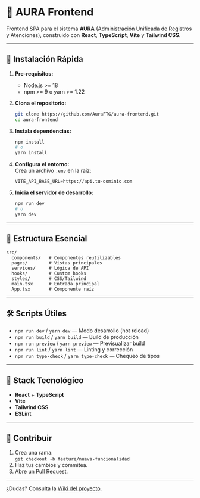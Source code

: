 # 🌟 AURA Frontend

Frontend SPA para el sistema **AURA** (Administración Unificada de Registros y Atenciones), construido con **React**, **TypeScript**, **Vite** y **Tailwind CSS**.

---

## 🚀 Instalación Rápida

1. **Pre-requisitos:**  
   - Node.js >= 18  
   - npm >= 9 o yarn >= 1.22

2. **Clona el repositorio:**
   ```bash
   git clone https://github.com/AuraFTG/aura-frontend.git
   cd aura-frontend
   ```

3. **Instala dependencias:**
   ```bash
   npm install
   # o
   yarn install
   ```

4. **Configura el entorno:**  
   Crea un archivo `.env` en la raíz:
   ```env
   VITE_API_BASE_URL=https://api.tu-dominio.com
   ```

5. **Inicia el servidor de desarrollo:**
   ```bash
   npm run dev
   # o
   yarn dev
   ```

---

## 📁 Estructura Esencial

```
src/
  components/   # Componentes reutilizables
  pages/        # Vistas principales
  services/     # Lógica de API
  hooks/        # Custom hooks
  styles/       # CSS/Tailwind
  main.tsx      # Entrada principal
  App.tsx       # Componente raíz
```

---

## 🛠️ Scripts Útiles

- `npm run dev` / `yarn dev` — Modo desarrollo (hot reload)
- `npm run build` / `yarn build` — Build de producción
- `npm run preview` / `yarn preview` — Previsualizar build
- `npm run lint` / `yarn lint` — Linting y corrección
- `npm run type-check` / `yarn type-check` — Chequeo de tipos

---

## 🧩 Stack Tecnológico

- **React** + **TypeScript**
- **Vite**
- **Tailwind CSS**
- **ESLint**

---

## 🤝 Contribuir

1. Crea una rama:  
   `git checkout -b feature/nueva-funcionalidad`
2. Haz tus cambios y commitea.
3. Abre un Pull Request.

---

¿Dudas? Consulta la [Wiki del proyecto](https://deepwiki.com/AuraFTG/aura-frontend).
